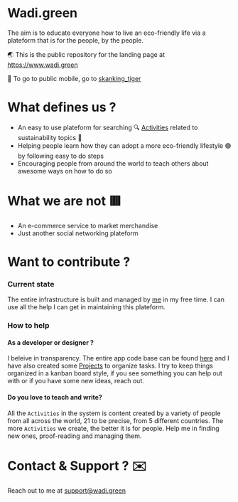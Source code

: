 # Wadi.green

The aim is to educate everyone how to live an eco-friendly life via a plateform that is for the people, by the people.

🌏 This is the public repository for the landing page at https://www.wadi.green

📱 To go to public mobile, go to [skanking_tiger](https://github.com/wadi-green/skanking_tiger)

# What defines us ?

- An easy to use plateform for searching 🔍 [Activities](https://github.com/wadi-green/Wadi.Green/wiki/Activities) related to sustainability topics 🌲
- Helping people learn how they can adopt a more eco-friendly lifestyle 🟢 by following easy to do steps
- Encouraging people from around the world to teach others about awesome ways on how to do so

# What we are not 🟥

- An e-commerce service to market merchandise
- Just another social networking plateform

# Want to contribute ?

### Current state

The entire infrastructure is built and managed by [me](https://github.com/MSaifAsif) in my free time. I can use all the help I can get in maintaining this plateform.

### How to help

#### As a developer or designer ? 
I beleive in transparency. The entire app code base can be found [here](...) and I have also created some [Projects](https://github.com/wadi-green/Wadi.Green/projects) to organize tasks. I try to keep things organized in a kanban board style, if you see something you can help out with or if you have some new ideas, reach out.

#### Do you love to teach and write?

All the `Activities` in the system is content created by a variety of people from all across the world, 21 to be precise, from 5 different countries. The more `Activities` we create, the better it is for people. Help me in finding new ones, proof-reading and managing them. 

# Contact & Support ? ✉️

Reach out to me at support@wadi.green
